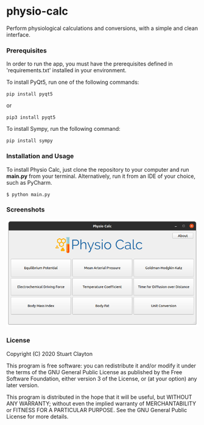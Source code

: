 # physio-calc
Perform physiological calculations and conversions, with a simple and clean interface.

### Prerequisites 
In order to run the app, you must have the prerequisites defined in 'requirements.txt' installed in your environment.

To install PyQt5, run one of the following commands:
~~~
pip install pyqt5
~~~

or

~~~
pip3 install pyqt5
~~~

To install Sympy, run the following command:
~~~
pip install sympy
~~~

### Installation and Usage
To install Physio Calc, just clone the repository to your computer and run **main.py** from your terminal. Alternatively, run it from an IDE of your choice, such as PyCharm.
~~~
$ python main.py
~~~

### Screenshots
![Main Menu](/resources/screenshots/mainmenu.png)

### License

Copyright (C) 2020 Stuart Clayton

This program is free software: you can redistribute it and/or modify it under the terms of the GNU General Public License as published by the Free Software Foundation, either version 3 of the License, or (at your option) any later version.

This program is distributed in the hope that it will be useful, but WITHOUT ANY WARRANTY; without even the implied warranty of MERCHANTABILITY or FITNESS FOR A PARTICULAR PURPOSE. See the GNU General Public License for more details.
